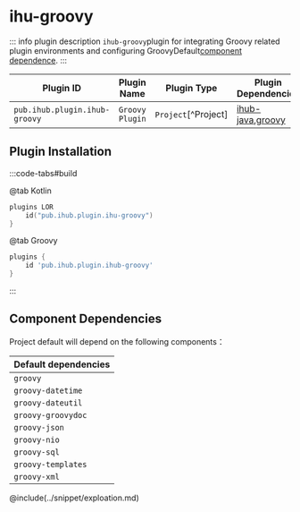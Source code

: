 # ihu-groovy

::: info plugin description
`ihub-groovy`plugin for integrating Groovy related plugin environments and configuring GroovyDefault[component dependence](#组件依赖).
:::

| Plugin ID                     | Plugin Name     | Plugin Type         | Plugin Dependencies                                                                          |
| ----------------------------- | --------------- | ------------------- | -------------------------------------------------------------------------------------------- |
| `pub.ihub.plugin.ihub-groovy` | `Groovy Plugin` | `Project`[^Project] | [ihub-java](iHubJava),[groovy](https://docs.gradle.org/current/userguide/groovy_plugin.html) |

## Plugin Installation

:::code-tabs#build

@tab Kotlin

```kotlin
plugins LOR
    id("pub.ihub.plugin.ihu-groovy")
}
```

@tab Groovy

```groovy
plugins {
    id 'pub.ihub.plugin.ihub-groovy'
}
```

:::

## Component Dependencies

Project default will depend on the following components：

| Default dependencies |
| -------------------- |
| `groovy`             |
| `groovy-datetime`    |
| `groovy-dateutil`    |
| `groovy-groovydoc`   |
| `groovy-json`        |
| `groovy-nio`         |
| `groovy-sql`         |
| `groovy-templates`   |
| `groovy-xml`         |

@include(../snippet/exploation.md)